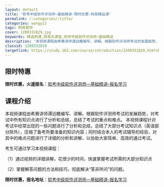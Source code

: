 ```yaml
---
layout: default
title: '软考中级软件评测师—基础精讲-限时优惠-网易精品课'
permalink: /:categories/:title/
categories: wangyi2
tags: 网易提供
cover: 1209331829.jpg
keywords: 精选网课,网易云课堂,软考中级软件评测师—基础精讲
description: '本视频课程由希赛讲师谭远瞻编写、讲解。根据软件评测师考试的发展趋势，对考试中所有知识点进行了分析和总结，总结了考试的重点'
classid: 1209331829
targetlink: https://study.163.com/course/introduction/1209331829.htm?share=1&shareId=1025206652&utm_campaign=share&utm_medium=iphoneShare&utm_source=&utm_u=1025206652
---
```


## 限时特惠

**限时优惠，火速报名**：[软考中级软件评测师—基础精讲-报名学习](https://study.163.com/course/introduction/1209331829.htm?share=1&shareId=1025206652&utm_campaign=share&utm_medium=iphoneShare&utm_source=&utm_u=1025206652)

## 课程介绍

本视频课程由希赛讲师谭远瞻编写、讲解。根据软件评测师考试的发展趋势，对考试中所有知识点进行了分析和总结，总结了考试的重点和难点。 本视频课程针对考试中经常出现的一些问题进行了分析和总结，总结了大部分考试知识点（英语部分除外），压缩了备考所要准备的知识内容；同时结合本人的考试辅导的经验，对其中的难点问题进行了详细的分析和讲解，以协助大家简单、高效的通过考试。 

考生可通过学习本视频课程： 

（1）通过视频的详细讲解，花很少的时间，快速掌握考试所需的大部分知识点  

（2）掌握解答问题的方法和技巧，彻底解决“答非所问”的问题。

**限时优惠，报名地址**：[软考中级软件评测师—基础精讲-报名学习](https://study.163.com/course/introduction/1209331829.htm?share=1&shareId=1025206652&utm_campaign=share&utm_medium=iphoneShare&utm_source=&utm_u=1025206652)

